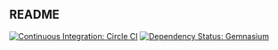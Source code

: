 ## README

[![Continuous Integration: Circle CI](https://circleci.com/gh/jprberlin/mammooc.svg?style=shield&circle-token=60a6a79493a571b2253594c37e9d92e0f9517298)](https://circleci.com/gh/jprberlin/mammooc)
[![Dependency Status: Gemnasium](https://gemnasium.com/84d7945008fa3b98c265c0ba5cc37fa4.svg)](https://gemnasium.com/jprberlin/mammooc)